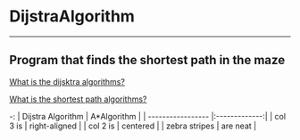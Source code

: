 # DijstraAlgorithm
***
 ## Program that finds the shortest path in the maze
 
 [What is the dijsktra algorithms?](https://en.wikipedia.org/wiki/Dijkstra%27s_algorithm)
 
 [What is the shortest path algorithms?](https://en.wikipedia.org/wiki/Shortest_path_problem)
 
 -: 
| Dijstra Algorithm  | A*Algorithm   |
| ----------------- |:-------------:|
| col 3 is         | right-aligned |
| col 2 is        | centered      |
| zebra stripes  | are neat      |
